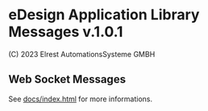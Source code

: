 # eDesign Application Library Messages v.1.0.1


(C) 2023 Elrest AutomationsSysteme GMBH


## Web Socket Messages

See [docs/index.html](docs/index.html) for more informations.